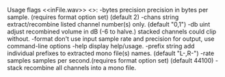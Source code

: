 Usage flags <<inFile.wav>> <<outfile>>:
 -bytes precision
    	precision in bytes per sample. (requires format option set) (default 2)
  -chans string
    	extract/recombine listed channel number(s) only. (default "0,1")
  -db uint
    	adjust recombined volume in dB (-6 to halve.) stacked channels could clip without.
  -format
    	don't use input sample rate and precision for output, use command-line options
  -help
    	display help/usage.
  -prefix string
    	add individual prefixes to extracted mono file(s) names. (default "L-,R-")
  -rate samples
    	samples per second.(requires format option set) (default 44100)
  -stack
    	recombine all channels into a mono file.

